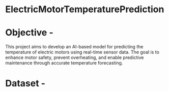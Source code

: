 # ElectricMotorTemperaturePrediction

# Objective - 
This project aims to develop an AI-based model for predicting the temperature of electric motors using real-time sensor data. The goal is to enhance motor safety, prevent overheating, and enable predictive maintenance through accurate temperature forecasting.

# Dataset - 
